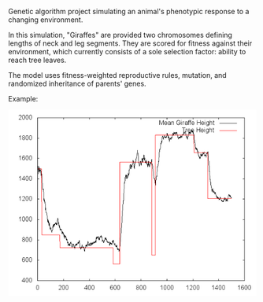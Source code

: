 Genetic algorithm project simulating an animal's phenotypic response to
a changing environment.


In this simulation, "Giraffes" are provided two chromosomes defining lengths
of neck and leg segments. They are scored for fitness against their environment,
which currently consists of a sole selection factor: ability to reach tree leaves.

The model uses fitness-weighted reproductive rules, mutation, and randomized inheritance
of parents' genes.


Example:

![1500 Generations](example.png "1500 Generations")

